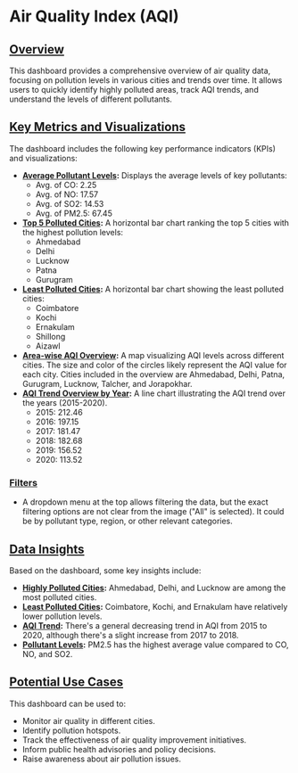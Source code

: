 # Air Quality Index (AQI)

## [Overview](pplx://action/followup)

This dashboard provides a comprehensive overview of air quality data, focusing on pollution levels in various cities and trends over time. It allows users to quickly identify highly polluted areas, track AQI trends, and understand the levels of different pollutants.

## [Key Metrics and Visualizations](pplx://action/followup)

The dashboard includes the following key performance indicators (KPIs) and visualizations:

*   **[Average Pollutant Levels](pplx://action/followup):** Displays the average levels of key pollutants:
    *   Avg. of CO: 2.25
    *   Avg. of NO: 17.57
    *   Avg. of SO2: 14.53
    *   Avg. of PM2.5: 67.45
*   **[Top 5 Polluted Cities](pplx://action/followup):** A horizontal bar chart ranking the top 5 cities with the highest pollution levels:
    *   Ahmedabad
    *   Delhi
    *   Lucknow
    *   Patna
    *   Gurugram
*   **[Least Polluted Cities](pplx://action/followup):** A horizontal bar chart showing the least polluted cities:
    *   Coimbatore
    *   Kochi
    *   Ernakulam
    *   Shillong
    *   Aizawl
*   **[Area-wise AQI Overview](pplx://action/followup):** A map visualizing AQI levels across different cities.  The size and color of the circles likely represent the AQI value for each city.  Cities included in the overview are Ahmedabad, Delhi, Patna, Gurugram, Lucknow, Talcher, and Jorapokhar.
*   **[AQI Trend Overview by Year](pplx://action/followup):** A line chart illustrating the AQI trend over the years (2015-2020).
    *   2015: 212.46
    *   2016: 197.15
    *   2017: 181.47
    *   2018: 182.68
    *   2019: 156.52
    *   2020: 113.52

### [Filters](pplx://action/followup)

*   A dropdown menu at the top allows filtering the data, but the exact filtering options are not clear from the image ("All" is selected). It could be by pollutant type, region, or other relevant categories.

## [Data Insights](pplx://action/followup)

Based on the dashboard, some key insights include:

*   **[Highly Polluted Cities](pplx://action/followup):** Ahmedabad, Delhi, and Lucknow are among the most polluted cities.
*   **[Least Polluted Cities](pplx://action/followup):** Coimbatore, Kochi, and Ernakulam have relatively lower pollution levels.
*   **[AQI Trend](pplx://action/followup):**  There's a general decreasing trend in AQI from 2015 to 2020, although there's a slight increase from 2017 to 2018.
*   **[Pollutant Levels](pplx://action/followup):** PM2.5 has the highest average value compared to CO, NO, and SO2.

## [Potential Use Cases](pplx://action/followup)

This dashboard can be used to:

*   Monitor air quality in different cities.
*   Identify pollution hotspots.
*   Track the effectiveness of air quality improvement initiatives.
*   Inform public health advisories and policy decisions.
*   Raise awareness about air pollution issues.
